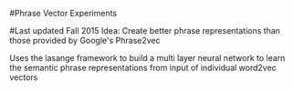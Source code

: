 #Phrase Vector Experiments

#Last updated Fall 2015
Idea: Create better phrase representations than those provided by Google's Phrase2vec

Uses the lasange framework to build a multi layer neural network to learn the semantic phrase representations from input of individual word2vec vectors

